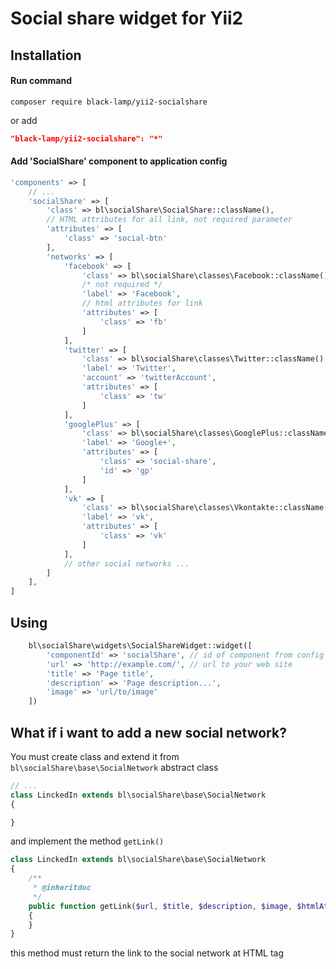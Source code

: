 Social share widget for Yii2
============================
Installation
------------
#### Run command
```
composer require black-lamp/yii2-socialshare
```
or add
```json
"black-lamp/yii2-socialshare": "*"
```
#### Add 'SocialShare' component to application config
```php
'components' => [
    // ...
    'socialShare' => [
        'class' => bl\socialShare\SocialShare::className(),
        // HTML attributes for all link, not required parameter
        'attributes' => [
            'class' => 'social-btn'
        ],
        'networks' => [
            'facebook' => [
                'class' => bl\socialShare\classes\Facebook::className(),
                /* not required */
                'label' => 'Facebook',
                // html attributes for link
                'attributes' => [
                    'class' => 'fb'
                ]
            ],
            'twitter' => [
                'class' => bl\socialShare\classes\Twitter::className(),
                'label' => 'Twitter',
                'account' => 'twitterAccount',
                'attributes' => [
                    'class' => 'tw'
                ]
            ],
            'googlePlus' => [
                'class' => bl\socialShare\classes\GooglePlus::className(),
                'label' => 'Google+',
                'attributes' => [
                    'class' => 'social-share',
                    'id' => 'gp'
                ]
            ],
            'vk' => [
                'class' => bl\socialShare\classes\Vkontakte::className(),
                'label' => 'vk',
                'attributes' => [
                    'class' => 'vk'
                ]
            ],
            // other social networks ...
        ]
    ],
]
```
Using
-----
```php
    bl\socialShare\widgets\SocialShareWidget::widget([
        'componentId' => 'socialShare', // id of component from config
        'url' => 'http://example.com/', // url to your web site
        'title' => 'Page title',
        'description' => 'Page description...',
        'image' => 'url/to/image'
    ])
```
What if i want to add a new social network?
-------------------------------------------
You must create class and extend it from `bl\socialShare\base\SocialNetwork` abstract class
```php
// ...
class LinckedIn extends bl\socialShare\base\SocialNetwork
{

}
```
and implement the method `getLink()`
```php
class LinckedIn extends bl\socialShare\base\SocialNetwork
{
    /**
     * @inheritdoc
     */
    public function getLink($url, $title, $description, $image, $htmlAttrs)
    {
    }
}
```
this method must return the link to the social network at HTML tag